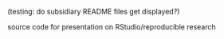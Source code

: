 (testing: do subsidiary README files get displayed?)

source code for presentation on RStudio/reproducible research
